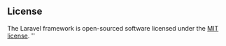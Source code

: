 ## License

The Laravel framework is open-sourced software licensed under the [MIT license](https://opensource.org/licenses/MIT).
''
